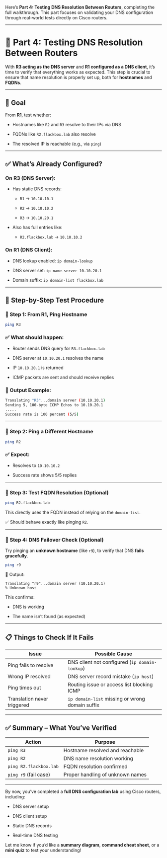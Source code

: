 Here’s **Part 4: Testing DNS Resolution Between Routers**, completing the full walkthrough. This part focuses on validating your DNS configuration through real-world tests directly on Cisco routers.

---

# 🔁 Part 4: Testing DNS Resolution Between Routers

With **R3 acting as the DNS server** and **R1 configured as a DNS client**, it’s time to verify that everything works as expected. This step is crucial to ensure that name resolution is properly set up, both for **hostnames** and **FQDNs**.

---

## 🎯 Goal

From **R1**, test whether:

- Hostnames like `R2` and `R3` resolve to their IPs via DNS
    
- FQDNs like `R2.flackbox.lab` also resolve
    
- The resolved IP is reachable (e.g., via `ping`)
    

---

## ✅ What’s Already Configured?

### On **R3 (DNS Server)**:

- Has static DNS records:
    
    - `R1` → `10.10.10.1`
        
    - `R2` → `10.10.10.2`
        
    - `R3` → `10.10.20.1`
        
- Also has full entries like:
    
    - `R2.flackbox.lab` → `10.10.10.2`
        

### On **R1 (DNS Client)**:

- DNS lookup enabled: `ip domain-lookup`
    
- DNS server set: `ip name-server 10.10.20.1`
    
- Domain suffix: `ip domain-list flackbox.lab`
    

---

## 🧪 Step-by-Step Test Procedure

### 🔎 Step 1: From R1, Ping Hostname

```bash
ping R3
```

### ✅ What should happen:

- Router sends DNS query for `R3.flackbox.lab`
    
- DNS server at `10.10.20.1` resolves the name
    
- IP `10.10.20.1` is returned
    
- ICMP packets are sent and should receive replies
    

### 🧾 Output Example:

```bash
Translating "R3"...domain server (10.10.20.1)
Sending 5, 100-byte ICMP Echos to 10.10.20.1
.....
Success rate is 100 percent (5/5)
```

---

### 🔎 Step 2: Ping a Different Hostname

```bash
ping R2
```

### ✅ Expect:

- Resolves to `10.10.10.2`
    
- Success rate shows 5/5 replies
    

---

### 🔎 Step 3: Test FQDN Resolution (Optional)

```bash
ping R2.flackbox.lab
```

This directly uses the FQDN instead of relying on the `domain-list`.

✅ Should behave exactly like pinging `R2`.

---

### 🔎 Step 4: DNS Failover Check (Optional)

Try pinging an **unknown hostname** (like `r9`), to verify that DNS **fails gracefully**.

```bash
ping r9
```

🧾 Output:

```
Translating "r9"...domain server (10.10.20.1)
% Unknown host
```

This confirms:

- DNS is working
    
- The name isn’t found (as expected)
    

---

## 📋 Things to Check If It Fails

|Issue|Possible Cause|
|---|---|
|Ping fails to resolve|DNS client not configured (`ip domain-lookup`)|
|Wrong IP resolved|DNS server record mistake (`ip host`)|
|Ping times out|Routing issue or access list blocking ICMP|
|Translation never triggered|`ip domain-list` missing or wrong domain suffix|

---

## ✅ Summary – What You’ve Verified

|Action|Purpose|
|---|---|
|`ping R3`|Hostname resolved and reachable|
|`ping R2`|DNS name resolution working|
|`ping R2.flackbox.lab`|FQDN resolution confirmed|
|`ping r9` (fail case)|Proper handling of unknown names|

---

By now, you’ve completed a **full DNS configuration lab** using Cisco routers, including:

- DNS server setup
    
- DNS client setup
    
- Static DNS records
    
- Real-time DNS testing
    

Let me know if you’d like a **summary diagram**, **command cheat sheet**, or a **mini quiz** to test your understanding!